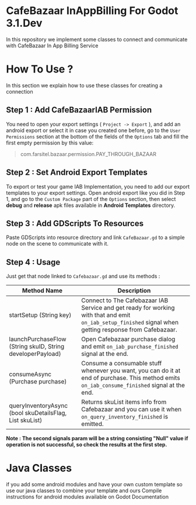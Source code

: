 ﻿# CafeBazaar InAppBilling For Godot 3.1.Dev
In this repository we implement some classes to connect and communicate with CafeBazaar In App Billing Service 
# How To Use ?
In this section we explain how to use these classes for creating a connection
## Step 1 : Add CafeBazaarIAB Permission
You need to open your export settings ( `Project -> Export` ), and add an android export or select it in case you created one before, go to the `User Permissions` section at the bottom of the fields of the `Options` tab and fill the first empty permission by this value:
> com.farsitel.bazaar.permission.PAY_THROUGH_BAZAAR
## Step 2 : Set Android Export Templates
To export or test your game IAB Implementation, you need to add our export templates to your export settings.
Open android export like you did in Step 1, and go to the `Custom Package` part of the `Options` section, then select **debug** and **release** apk files available in **Android Templates** directory.
## Step 3 : Add GDScripts To Resources
Paste GDScripts into resource directory and link `CafeBazaar.gd` to a simple node on the scene to communicate with it.
## Step 4 : Usage
Just get that node linked to `Cafebazaar.gd` and use its methods :

Method Name | Description
--- | ---
startSetup (String key) | Connect to The Cafebazaar IAB Service and get ready for working with that and emit `on_iab_setup_finished` signal when getting response from Cafebazaar.
launchPurchaseFlow (String skuID, String developerPayload) | Open Cafebazaar purchase dialog and emit `on_iab_purchase_finished` signal at the end.
consumeAsync (Purchase purchase) | Consume a consumable stuff whenever you want, you can do it at end of purchase. This method emits `on_iab_consume_finished` signal at the end.
queryInventoryAsync (bool skuDetailsFlag, List skuList) | Returns skuList items info from Cafebazaar and you can use it when `on_query_inventory_finished` is emitted.

**Note : The second signals param will be a string consisting "Null" value if operation is not successful, so check the results at the first step.** 
# Java Classes
if you add some android modules and have your own custom template so use our java classes to combine your template and ours
Compile instructions for android modules available on Godot Documentation